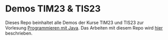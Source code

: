 # Demos TIM23 & TIS23

Dieses Repo beinhaltet alle Demos der Kurse TIM23 und TIS23 zur Vorlesung [Programmieren mit Java](https://jappuccini.github.io/java-docs/production/). Das Arbeiten mit diesem Repo wird [hier](https://jappuccini.github.io/java-docs/production/additional-material/daniel/github-repos) beschrieben.
